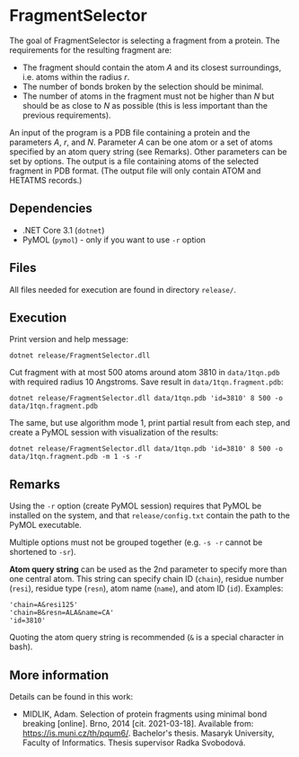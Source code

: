 # FragmentSelector

The goal of FragmentSelector is selecting a fragment from
a protein. The requirements for the resulting fragment are:

- The fragment should contain the atom *A* and its closest surroundings, i.e. atoms within the radius *r*.
- The number of bonds broken by the selection should be minimal.
- The number of atoms in the fragment must not be higher than *N* but should be as close to *N* as possible (this is less important than the previous requirements).

An input of the program is a PDB file containing a protein and the parameters *A*,
*r*, and *N*. Parameter *A* can be one atom or a set of atoms specified by an atom query string (see Remarks). Other parameters can be set by options. The output is a file containing atoms of the selected fragment in PDB format. (The output file will only contain ATOM and HETATMS records.)

## Dependencies

- .NET Core 3.1 (`dotnet`)
- PyMOL (`pymol`) - only if you want to use `-r` option

## Files

All files needed for execution are found in directory `release/`.

## Execution

Print version and help message:

    dotnet release/FragmentSelector.dll

Cut fragment with at most 500 atoms around atom 3810 in `data/1tqn.pdb` with required radius 10 Angstroms. Save result in `data/1tqn.fragment.pdb`:

    dotnet release/FragmentSelector.dll data/1tqn.pdb 'id=3810' 8 500 -o data/1tqn.fragment.pdb

The same, but use algorithm mode 1, print partial result from each step, and create a PyMOL session with visualization of the results:

    dotnet release/FragmentSelector.dll data/1tqn.pdb 'id=3810' 8 500 -o data/1tqn.fragment.pdb -m 1 -s -r

## Remarks

Using the `-r` option (create PyMOL session) requires that PyMOL be installed on the system, and that `release/config.txt` contain the path to the PyMOL executable.

Multiple options must not be grouped together (e.g. `-s -r` cannot be shortened to `-sr`).

**Atom query string** can be used as the 2nd parameter to specify more than one central atom. This string can specify chain ID (`chain`), residue number (`resi`), residue type (`resn`), atom name (`name`), and atom ID (`id`). Examples:

    'chain=A&resi125'
    'chain=B&resn=ALA&name=CA'
    'id=3810'

Quoting the atom query string is recommended (`&` is a special character in bash).

## More information

Details can be found in this work:

- MIDLIK, Adam. Selection of protein fragments using minimal bond breaking [online]. Brno, 2014 [cit. 2021-03-18]. Available from: <https://is.muni.cz/th/pqum6/>. Bachelor's thesis. Masaryk University, Faculty of Informatics. Thesis supervisor Radka Svobodová.
